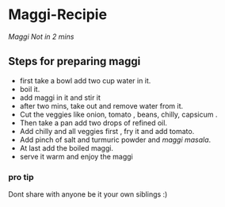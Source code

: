 # Maggi-Recipie
 *Maggi Not in 2 mins*
  
## Steps for preparing maggi

- first take a bowl add two cup water in it.
- boil it.
- add maggi in it and stir it
- after two mins, take out and remove water from it.
- Cut the veggies  like onion, tomato , beans, chilly, capsicum .
- Then take a pan add two drops of refined oil.
- Add chilly and all veggies first , fry it and add tomato.
- Add pinch of salt and turmuric powder and *maggi masala*.
- At last add the boiled maggi.
- serve it warm and enjoy the maggi

### pro tip

Dont share with anyone be it your own siblings :)
